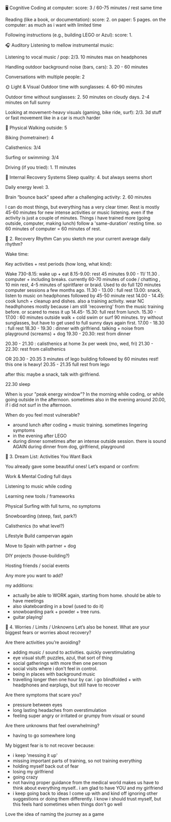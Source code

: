 🖥️ Cognitive
Coding at computer: score: 3 /  60-75 minutes / rest same time

Reading (like a book, or documentation): score: 2. on paper: 5 pages. on the computer: as much as i want with limited time

Following instructions (e.g., building LEGO or Azul): score: 1. 

🎧 Auditory
Listening to mellow instrumental music:

Listening to vocal music / pop: 2/3. 10 minutes max on headphones

Handling outdoor background noise (bars, cars): 3. 20 - 60 minutes

Conversations with multiple people: 2

🌞 Light & Visual
Outdoor time with sunglasses: 4. 60-90 minutes

Outdoor time without sunglasses: 2. 50 minutes on cloudy days. 2-4 minutes on full sunny

Looking at movement-heavy visuals (gaming, bike ride, surf): 2/3. 
3d stuff or fast movement like in a car is much harder

🤸 Physical
Walking outside: 5

Biking (hometrainer): 4

Calisthenics: 3/4

Surfing or swimming: 3/4

Driving (if you tried): 1. 11 minutes

🧠 Internal Recovery Systems
Sleep quality: 4. but always seems short

Daily energy level: 3. 

Brain “bounce back” speed after a challenging activity: 2. 60 minutes


I can do most things, but everything has a very clear timer. Rest is mostly 45-60 minutes for new intense activities or music listening. even if the activity is just a couple of minutes. 
Things i have trained more (going outside, computer, making lunch) follow a 'same-duration' resting time. so 60 minutes of computer = 60 minutes of rest.

🔄 2. Recovery Rhythm
Can you sketch me your current average daily rhythm?

Wake time:

Key activities + rest periods (how long, what kind):






Wake
730-8.15: wake up + eat
8.15-9.00: rest 45 minutes
9.00 - 11/ 11.30 . computer + including breaks. currently 60-70 minutes of code / chatting , 10 min rest, 4-5 minutes of spiritfarer or braid. Used to do full 120 minutes computer sessions a few months ago. 
11.30 - 13.00 : full rest
13.00: snack, listen to music on headphones followed by 45-50 minute rest
14.00 - 14.45: cook lunch + cleanup and dishes. also a training activity. wear NC headhphones mostly because i am still 'recovering' from the music training before. or scared to mess it up
14.45- 15.30: full rest from lunch. 
15.30 - 17.00 : 60 minutes outside walk + cold swim or surf 90 minutes. try without sunglasses, but have to get used to full sunny days again first.
17.00 - 18.30 : full rest
18.30 - 19.30 : dinner with girlfriend. talking + noise from playground (screams) + dog
19.30 - 20.30: rest from dinner

20.30 - 21.30 : calisthenics at home 3x per week (mo, wed, fri)
21.30 - 22.30: rest from calisthenics

OR
20.30 - 20.35
3 minutes of lego building followed by 60 minutes rest! this one is heavy!
20.35 - 21.35 full rest from lego

after this: maybe a snack, talk with girlfriend. 

22.30 sleep


When is your "peak energy window"?
In the morning while coding, or while going outside in the afternoon. 
sometimes also in the evening around 20.00, if i did not surf in the afternoon.

When do you feel most vulnerable?
- around lunch after coding + music training. sometimes lingering symptoms
- in the evening after LEGO
- during dinner sometimes after an intense outside session. there is sound AGAIN during dinner from dog, girlfriend, playground

🎯 3. Dream List: Activities You Want Back

You already gave some beautiful ones! Let’s expand or confirm:

Work & Mental
Coding full days

Listening to music while coding

Learning new tools / frameworks

Physical
Surfing with full turns, no symptoms

Snowboarding (steep, fast, park?)

Calisthenics (to what level?)

Lifestyle
Build campervan again

Move to Spain with partner + dog

DIY projects (house-building?)

Hosting friends / social events

Any more you want to add?

my additions: 
- actually be able to WORK again, starting from home. should be able to have meetings
- also skateboarding in a bowl (used to do it)
- snowboarding park + powder + tree runs. 
- guitar playing!

🧠 4. Worries / Limits / Unknowns
Let’s also be honest.
What are your biggest fears or worries about recovery?

Are there activities you’re avoiding?
- adding music / sound to activities. quickly overstimulating
- eye visual stuff: puzzles, azul, that sort of thing
- social gatherings with more then one person
- social visits where i don't feel in control.
- being in places with background music
- travelling longer then one hour by car. i go blindfolded + with headphones and earplugs, but still have to recover

Are there symptoms that scare you?
- pressure between eyes
- long lasting headaches from overstimulation
- feeling super angry or irritated or grumpy from visual or sound

Are there unknowns that feel overwhelming?
- having to go somewhere long

My biggest fear is to not recover because: 
- i keep 'messing it up' 
- missing important parts of training, so not training everything
- holding myself back out of fear
- losing my girlfriend
- going crazy
- not having proper guidance from the medical world makes us have to think about everything myself.. i am glad to have YOU and my girlfriend
- i keep going back to ideas I come up with and kind off ignoring other suggestions or doing them differently. I know i should trust myself, but this feels hard sometimes when things don't go well

Love the idea of naming the journey as a game